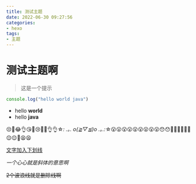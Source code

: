 ```yaml
---
title: 测试主题
date: 2022-06-30 09:27:56
categories:
- hexo
tags: 
- 主题
---
```


# 测试主题啊

> 这是一个提示

```javascript
console.log("hello world java")
```

- hello **world**
- hello **java**

😒🤣😂👌😘💕😢😵‍💫👌👌☆*: .｡. o(≧▽≦)o .｡.:*☆😮😮😮😮😮😮😮😮😮😯😯😶‍🌫️😶‍🌫️🤐🤐😌😌🥱😫😫

<u>文字加入下划线</u>

*一个心心就是斜体的意思啊*

~~2个波浪线就是删除线啊~~

